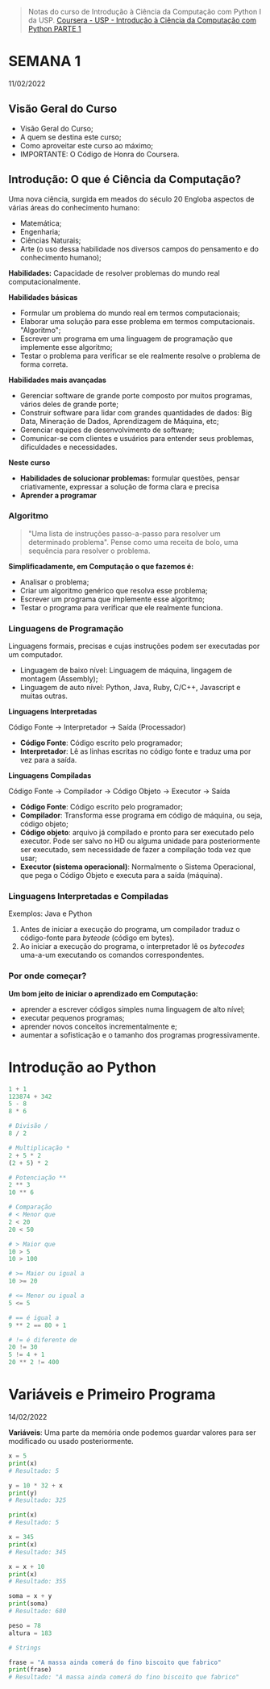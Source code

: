 > Notas do curso de Introdução à Ciência da Computação com Python I da USP. [Coursera - USP - Introdução à Ciência da Computação com Python PARTE 1](https://www.coursera.org/learn/ciencia-computacao-python-conceitos)

# SEMANA 1

11/02/2022

## Visão Geral do Curso
- Visão Geral do Curso;
- A quem se destina este curso;
- Como aproveitar este curso ao máximo;
- IMPORTANTE: O Código de Honra do Coursera.

## Introdução: O que é Ciência da Computação?

Uma nova ciência, surgida em meados do século 20
Engloba aspectos de várias áreas do conhecimento humano:
- Matemática;
- Engenharia;
- Ciências Naturais;
- Arte (o uso dessa habilidade nos diversos campos do pensamento e do conhecimento humano);

**Habilidades:** Capacidade de resolver problemas do mundo real computacionalmente. 

**Habilidades básicas**

- Formular um problema do mundo real em termos computacionais;
- Elaborar uma solução para esse problema em termos computacionais. "Algoritmo";
- Escrever um programa em uma linguagem de programação que implemente esse algoritmo;
- Testar o problema para verificar se ele realmente resolve o problema de forma correta.

**Habilidades mais avançadas**

- Gerenciar software de grande porte composto por muitos programas, vários deles de grande porte;
- Construir software para lidar com grandes quantidades de dados: Big Data, Mineração de Dados, Aprendizagem de Máquina, etc;
- Gerenciar equipes de desenvolvimento de software; 
- Comunicar-se com clientes e usuários para entender seus problemas, dificuldades e necessidades.

**Neste curso**

- **Habilidades de solucionar problemas:** formular questões, pensar criativamente, expressar a solução de forma clara e precisa
- **Aprender a programar**

### Algoritmo
> "Uma lista de instruções passo-a-passo para resolver um determinado problema". Pense como uma receita de bolo, uma sequência para resolver o problema.

**Simplificadamente, em Computação o que fazemos é:**

- Analisar o problema;
- Criar um algoritmo genérico que resolva esse problema;
- Escrever um programa que implemente esse algoritmo;
- Testar o programa para verificar que ele realmente funciona.

### Linguagens de Programação

Linguagens formais, precisas e cujas instruções podem ser executadas por um computador.

- Linguagem de baixo nível: Linguagem de máquina, lingagem de montagem (Assembly);
- Linguagem de auto nível: Python, Java, Ruby, C/C++, Javascript e muitas outras.

**Linguagens Interpretadas**

Código Fonte -> Interpretador -> Saída (Processador)

- **Código Fonte**: Código escrito pelo programador;
- **Interpretador**: Lê as linhas escritas no código fonte e traduz uma por vez para a saída.

**Linguagens Compiladas**

Código Fonte -> Compilador -> Código Objeto -> Executor -> Saída

- **Código Fonte**: Código escrito pelo programador;
- **Compilador**: Transforma esse programa em código de máquina, ou seja, código objeto;
- **Código objeto**: arquivo já compilado e pronto para ser executado pelo executor. Pode ser salvo no HD ou alguma unidade para posteriormente ser executado, sem necessidade de fazer a compilação toda vez que usar;
- **Executor (sistema operacional)**: Normalmente o Sistema Operacional, que pega o Código Objeto e executa para a saída (máquina).

### Linguagens Interpretadas e Compiladas
Exemplos: Java e Python

1) Antes de iniciar a execução do programa, um compilador traduz o código-fonte para _byteode_ (código em bytes).
2) Ao iniciar a execução do programa, o interpretador lê os _bytecodes_ uma-a-um executando os comandos correspondentes.


### Por onde começar?

**Um bom jeito de iniciar o aprendizado em Computação:**

- aprender a escrever códigos simples numa linguagem de alto nível;
- executar pequenos programas;
- aprender novos conceitos incrementalmente e;
- aumentar a sofisticação e o tamanho dos programas progressivamente.


# Introdução ao Python

```python
1 + 1
123874 + 342
5 - 8
8 * 6

# Divisão /
8 / 2

# Multiplicação *
2 + 5 * 2
(2 + 5) * 2

# Potenciação **
2 ** 3
10 ** 6

# Comparação
# < Menor que
2 < 20
20 < 50

# > Maior que
10 > 5
10 > 100

# >= Maior ou igual a
10 >= 20

# <= Menor ou igual a
5 <= 5

# == é igual a
9 ** 2 == 80 + 1

# != é diferente de
20 != 30
5 != 4 + 1
20 ** 2 != 400
```

# Variáveis e Primeiro Programa
14/02/2022

**Variáveis**: Uma parte da memória onde podemos guardar valores para ser modificado ou usado posteriormente. 

```py
x = 5
print(x)
# Resultado: 5

y = 10 * 32 + x
print(y)
# Resultado: 325

print(x)
# Resultado: 5

x = 345
print(x)
# Resultado: 345

x = x + 10
print(x)
# Resultado: 355

soma = x + y
print(soma)
# Resultado: 680

peso = 78
altura = 183


```
```py
# Strings

frase = "A massa ainda comerá do fino biscoito que fabrico"
print(frase)
# Resultado: "A massa ainda comerá do fino biscoito que fabrico"


```
